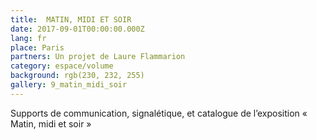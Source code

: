 ```yaml
---
title:  MATIN, MIDI ET SOIR
date: 2017-09-01T00:00:00.000Z
lang: fr
place: Paris
partners: Un projet de Laure Flammarion 
category: espace/volume
background: rgb(230, 232, 255)
gallery: 9_matin_midi_soir
---
```

Supports de communication, signalétique, et catalogue de l’exposition « Matin, midi et soir » 